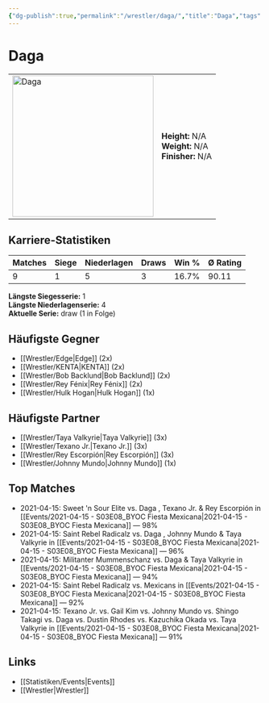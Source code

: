 ```yaml
---
{"dg-publish":true,"permalink":"/wrestler/daga/","title":"Daga","tags":["wrestler"],"noteIcon":""}
---
```



# Daga

<table>
        <tr>
        <td><img src="https://github.com/CptSpaulding1980/choke-slam-wrestling/releases/download/images/Daga.png" width="280" alt="Daga"></td>
        <td>
        <b>Height:</b> N/A<br>
        <b>Weight:</b> N/A<br>
        <b>Finisher:</b> N/A<br>
        </td>
        </tr>
        </table>
        
## Karriere-Statistiken

| Matches | Siege | Niederlagen | Draws | Win % | Ø Rating |
|---------|-------|-------------|-------|-------|-----------|
| 9 | 1 | 5 | 3 | 16.7% | 90.11 |

**Längste Siegesserie:** 1<br>**Längste Niederlagenserie:** 4<br>**Aktuelle Serie:** draw (1 in Folge)


## Häufigste Gegner
- [[Wrestler/Edge\|Edge]] (2x)
- [[Wrestler/KENTA\|KENTA]] (2x)
- [[Wrestler/Bob Backlund\|Bob Backlund]] (2x)
- [[Wrestler/Rey Fénix\|Rey Fénix]] (2x)
- [[Wrestler/Hulk Hogan\|Hulk Hogan]] (1x)

## Häufigste Partner
- [[Wrestler/Taya Valkyrie\|Taya Valkyrie]] (3x)
- [[Wrestler/Texano Jr.\|Texano Jr.]] (3x)
- [[Wrestler/Rey Escorpión\|Rey Escorpión]] (3x)
- [[Wrestler/Johnny Mundo\|Johnny Mundo]] (1x)

## Top Matches
- 2021-04-15: Sweet 'n Sour Elite vs. Daga , Texano Jr. & Rey Escorpión in [[Events/2021-04-15 - S03E08_BYOC Fiesta Mexicana\|2021-04-15 - S03E08_BYOC Fiesta Mexicana]] — 98%
- 2021-04-15: Saint Rebel Radicalz vs. Daga , Johnny Mundo & Taya Valkyrie in [[Events/2021-04-15 - S03E08_BYOC Fiesta Mexicana\|2021-04-15 - S03E08_BYOC Fiesta Mexicana]] — 96%
- 2021-04-15: Militanter Mummenschanz vs. Daga  & Taya Valkyrie in [[Events/2021-04-15 - S03E08_BYOC Fiesta Mexicana\|2021-04-15 - S03E08_BYOC Fiesta Mexicana]] — 94%
- 2021-04-15: Saint Rebel Radicalz vs. Mexicans in [[Events/2021-04-15 - S03E08_BYOC Fiesta Mexicana\|2021-04-15 - S03E08_BYOC Fiesta Mexicana]] — 92%
- 2021-04-15: Texano Jr. vs. Gail Kim vs. Johnny Mundo vs. Shingo Takagi vs. Daga  vs. Dustin Rhodes vs. Kazuchika Okada vs. Taya Valkyrie in [[Events/2021-04-15 - S03E08_BYOC Fiesta Mexicana\|2021-04-15 - S03E08_BYOC Fiesta Mexicana]] — 91%

## Links
- [[Statistiken/Events\|Events]]
- [[Wrestler\|Wrestler]]
